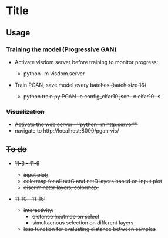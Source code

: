 # Title

## Usage
### Training the model (Progressive GAN)
- Activate visdom server before training to monitor progress:
    - python -m visdom.server

- Train PGAN, save model every <S> batches (batch size 16)
    - python train.py PGAN -c config_cifar10.json -n cifar10 -s <S>

### Visualization
- Activate the web server: '''python -m http.server'''
- navigate to http://localhost:8000/pgan_vis/


## To do
- 11-3 - 11-9
    - input plot; 
    - colormap for all netG and netD layers based on input plot
    - discriminator layers; colormap;

- 11-10 - 11-16:
    - interactivity:
        - distance heatmap on select
        - simultaenous selection on different layers
    - loss function for evaluating distance between samples